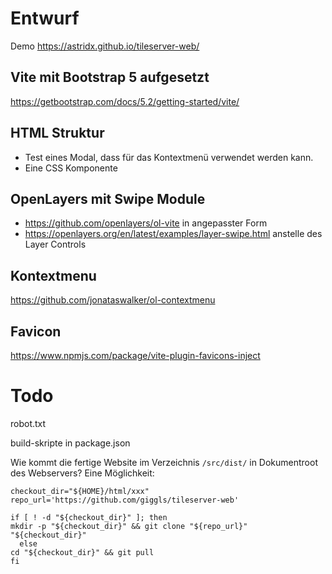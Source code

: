 # Entwurf

Demo https://astridx.github.io/tileserver-web/

## Vite mit Bootstrap 5 aufgesetzt
https://getbootstrap.com/docs/5.2/getting-started/vite/

## HTML Struktur 
- Test eines Modal, dass für das Kontextmenü verwendet werden kann.
- Eine CSS Komponente

## OpenLayers mit Swipe Module
- https://github.com/openlayers/ol-vite in angepasster Form
- https://openlayers.org/en/latest/examples/layer-swipe.html anstelle des Layer Controls

## Kontextmenu
https://github.com/jonataswalker/ol-contextmenu

## Favicon
https://www.npmjs.com/package/vite-plugin-favicons-inject

# Todo
robot.txt

build-skripte in package.json 

Wie kommt die fertige Website im Verzeichnis `/src/dist/` in Dokumentroot des Webservers? Eine Möglichkeit:

```
checkout_dir="${HOME}/html/xxx"
repo_url='https://github.com/giggls/tileserver-web'

if [ ! -d "${checkout_dir}" ]; then
mkdir -p "${checkout_dir}" && git clone "${repo_url}" "${checkout_dir}"
  else
cd "${checkout_dir}" && git pull
fi
```